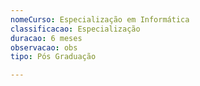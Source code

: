 ```yaml
---
nomeCurso: Especialização em Informática
classificacao: Especialização
duracao: 6 meses
observacao: obs
tipo: Pós Graduação

---
```


